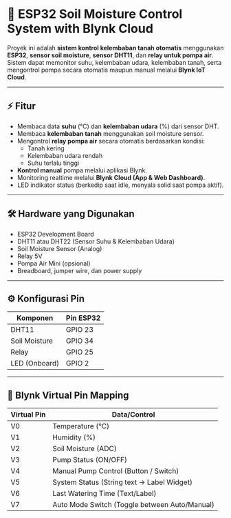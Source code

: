 # 🌱 ESP32 Soil Moisture Control System with Blynk Cloud

Proyek ini adalah **sistem kontrol kelembaban tanah otomatis** menggunakan **ESP32**, **sensor soil moisture**, **sensor DHT11**, dan **relay untuk pompa air**.  
Sistem dapat memonitor suhu, kelembaban udara, kelembaban tanah, serta mengontrol pompa secara otomatis maupun manual melalui **Blynk IoT Cloud**.

---

## ⚡ Fitur
- Membaca data **suhu** (°C) dan **kelembaban udara** (%) dari sensor DHT.
- Membaca **kelembaban tanah** menggunakan soil moisture sensor.
- Mengontrol **relay pompa air** secara otomatis berdasarkan kondisi:
  - Tanah kering
  - Kelembaban udara rendah
  - Suhu terlalu tinggi
- **Kontrol manual** pompa melalui aplikasi Blynk.
- Monitoring realtime melalui **Blynk Cloud (App & Web Dashboard)**.
- LED indikator status (berkedip saat idle, menyala solid saat pompa aktif).

---

## 🛠️ Hardware yang Digunakan
- ESP32 Development Board
- DHT11 atau DHT22 (Sensor Suhu & Kelembaban Udara)
- Soil Moisture Sensor (Analog)
- Relay 5V
- Pompa Air Mini (opsional)
- Breadboard, jumper wire, dan power supply

---

## ⚙️ Konfigurasi Pin
| Komponen          | Pin ESP32 |
|-------------------|-----------|
| DHT11             | GPIO 23   |
| Soil Moisture     | GPIO 34    |
| Relay             | GPIO 25   |
| LED (Onboard)     | GPIO 2    |

---

## 📲 Blynk Virtual Pin Mapping
| Virtual Pin |                  Data/Control                  |
|-------------|------------------------------------------------|
| V0          | Temperature (°C)                               |
| V1          | Humidity (%)                                   |
| V2          | Soil Moisture (ADC)                            |
| V3          | Pump Status (ON/OFF)                           |
| V4          | Manual Pump Control (Button / Switch)          |
| V5          | System Status (String text → Label Widget)     |
| V6          | Last Watering Time (Text/Label)                |
| V7          | Auto Mode Switch (Toggle between Auto/Manual)  |
